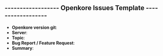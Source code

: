 
## ------------------ Openkore Issues Template ------------------
* **Openkore version git**: 
* **Server**: 
* **Topic**:
* **Bug Report / Feature Request**: 
* **Summary**:
